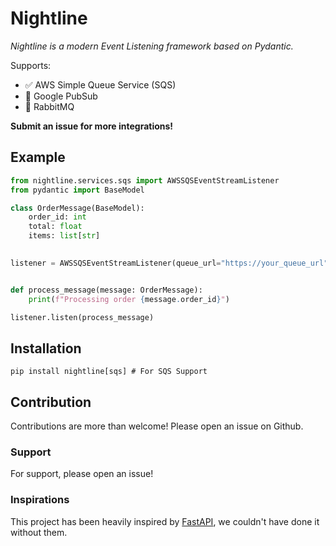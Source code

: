 
# Nightline

*Nightline is a modern Event Listening framework based on Pydantic.*


Supports:
* ✅ AWS Simple Queue Service (SQS)
* 🚧 Google PubSub
* 🚧 RabbitMQ

**Submit an issue for more integrations!**

## Example

```python
from nightline.services.sqs import AWSSQSEventStreamListener
from pydantic import BaseModel

class OrderMessage(BaseModel):
    order_id: int
    total: float
    items: list[str]
    

listener = AWSSQSEventStreamListener(queue_url="https://your_queue_url")


def process_message(message: OrderMessage):
    print(f"Processing order {message.order_id}")

listener.listen(process_message)
```

## Installation

```
pip install nightline[sqs] # For SQS Support
```

## Contribution

Contributions are more than welcome! Please open an issue on Github.

### Support

For support, please open an issue!

### Inspirations

This project has been heavily inspired by [FastAPI](https://fastapi.tiangolo.com/), we couldn't have done it without them.
